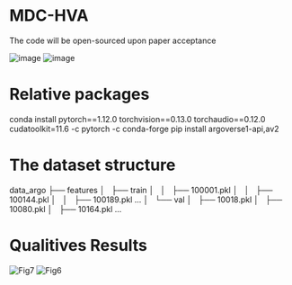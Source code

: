 # MDC-HVA
The code will be open-sourced upon paper acceptance

![image](https://github.com/user-attachments/assets/006afb96-e750-47f0-99eb-8714c9c9e1ae)
![image](https://github.com/user-attachments/assets/257a2e4d-0139-470d-b65d-db40fb35ca5a)
# Relative packages


conda install pytorch==1.12.0 torchvision==0.13.0 torchaudio==0.12.0 
cudatoolkit=11.6 -c pytorch -c conda-forge
pip install argoverse1-api,av2

# The dataset structure
data_argo
├── features
│   ├── train
│   │   ├── 100001.pkl
│   │   ├── 100144.pkl
│   │   ├── 100189.pkl
...
│   └── val
│       ├── 10018.pkl
│       ├── 10080.pkl
│       ├── 10164.pkl
...









# Qualitives Results

![Fig7](https://github.com/user-attachments/assets/49cb7c59-4dab-4bb8-9fe6-a9247f4b24a9)
![Fig6](https://github.com/user-attachments/assets/2f4c6edf-f83f-40e9-9bd7-8c8bc053c3f5)

